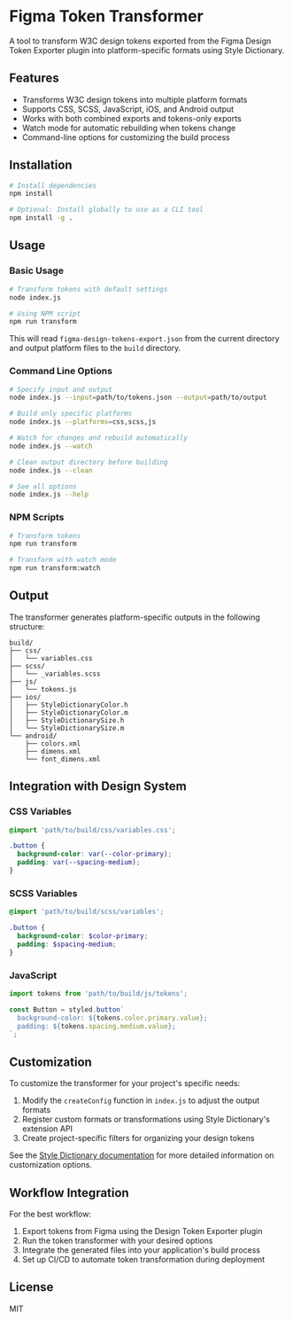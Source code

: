 # Figma Token Transformer

A tool to transform W3C design tokens exported from the Figma Design Token Exporter plugin into platform-specific formats using Style Dictionary.

## Features

- Transforms W3C design tokens into multiple platform formats
- Supports CSS, SCSS, JavaScript, iOS, and Android output
- Works with both combined exports and tokens-only exports
- Watch mode for automatic rebuilding when tokens change
- Command-line options for customizing the build process

## Installation

```bash
# Install dependencies
npm install

# Optional: Install globally to use as a CLI tool
npm install -g .
```

## Usage

### Basic Usage

```bash
# Transform tokens with default settings
node index.js

# Using NPM script
npm run transform
```

This will read `figma-design-tokens-export.json` from the current directory and output platform files to the `build` directory.

### Command Line Options

```bash
# Specify input and output
node index.js --input=path/to/tokens.json --output=path/to/output

# Build only specific platforms
node index.js --platforms=css,scss,js

# Watch for changes and rebuild automatically
node index.js --watch

# Clean output directory before building
node index.js --clean

# See all options
node index.js --help
```

### NPM Scripts

```bash
# Transform tokens
npm run transform

# Transform with watch mode
npm run transform:watch
```

## Output

The transformer generates platform-specific outputs in the following structure:

```
build/
├── css/
│   └── variables.css
├── scss/
│   └── _variables.scss
├── js/
│   └── tokens.js
├── ios/
│   ├── StyleDictionaryColor.h
│   ├── StyleDictionaryColor.m
│   ├── StyleDictionarySize.h
│   └── StyleDictionarySize.m
└── android/
    ├── colors.xml
    ├── dimens.xml
    └── font_dimens.xml
```

## Integration with Design System

### CSS Variables

```css
@import 'path/to/build/css/variables.css';

.button {
  background-color: var(--color-primary);
  padding: var(--spacing-medium);
}
```

### SCSS Variables

```scss
@import 'path/to/build/scss/variables';

.button {
  background-color: $color-primary;
  padding: $spacing-medium;
}
```

### JavaScript

```javascript
import tokens from 'path/to/build/js/tokens';

const Button = styled.button`
  background-color: ${tokens.color.primary.value};
  padding: ${tokens.spacing.medium.value};
`;
```

## Customization

To customize the transformer for your project's specific needs:

1. Modify the `createConfig` function in `index.js` to adjust the output formats
2. Register custom formats or transformations using Style Dictionary's extension API
3. Create project-specific filters for organizing your design tokens

See the [Style Dictionary documentation](https://amzn.github.io/style-dictionary/#/) for more detailed information on customization options.

## Workflow Integration

For the best workflow:

1. Export tokens from Figma using the Design Token Exporter plugin
2. Run the token transformer with your desired options
3. Integrate the generated files into your application's build process
4. Set up CI/CD to automate token transformation during deployment

## License

MIT 
